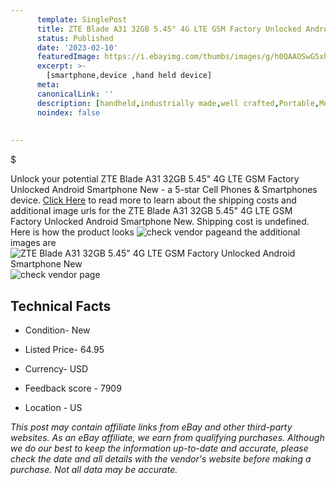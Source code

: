 ```yaml
---
      template: SinglePost
      title: ZTE Blade A31 32GB 5.45" 4G LTE GSM Factory Unlocked Android Smartphone New
      status: Published
      date: '2023-02-10'
      featuredImage: https://i.ebayimg.com/thumbs/images/g/h0QAAOSwG5xhukme/s-l225.jpg
      excerpt: >-
        [smartphone,device ,hand held device]
      meta:
      canonicalLink: ''
      description: [handheld,industrially made,well crafted,Portable,Mobile,Compact,Convenient,Lightweight,Maneuverable,Man-portable,Miniature,Carriable,Hand-held,Light,Holdable,Transportable,Mobile device,Pocket-sized,On-the-go,Wireless,Cordless,Compact size,Convenient size, smartphone,device ,hand held device]
      noindex: false
        
        
---
```

$

Unlock your potential ZTE Blade A31 32GB 5.45" 4G LTE GSM Factory Unlocked Android Smartphone New - a 5-star Cell Phones & Smartphones device. [Click Here](https://www.ebay.com/itm/125054156566?hash=item1d1dceff16%3Ag%3Ah0QAAOSwG5xhukme&mkevt=1&mkcid=1&mkrid=711-53200-19255-0&campid=%253CePNCampaignId%253E&customid=%253CreferenceId%253E&toolid=10049) to read more to learn about the shipping costs and additional image urls for the ZTE Blade A31 32GB 5.45" 4G LTE GSM Factory Unlocked Android Smartphone New. Shipping cost is undefined. Here is how the product looks ![check vendor page](https://i.ebayimg.com/thumbs/images/g/h0QAAOSwG5xhukme/s-l225.jpg)and the additional images are![ZTE Blade A31 32GB 5.45" 4G LTE GSM Factory Unlocked Android Smartphone New](https://i.ebayimg.com/images/g/h0QAAOSwG5xhukme/s-l1200.jpg)![check vendor page](https://origin-galleryplus.ebayimg.com/ws/web/125054156566_2_0_1/225x225.jpg,https://origin-galleryplus.ebayimg.com/ws/web/125054156566_3_0_1/225x225.jpg,https://origin-galleryplus.ebayimg.com/ws/web/125054156566_4_0_1/225x225.jpg,https://origin-galleryplus.ebayimg.com/ws/web/125054156566_5_0_1/225x225.jpg,https://origin-galleryplus.ebayimg.com/ws/web/125054156566_6_0_1/225x225.jpg)



 ## Technical Facts 



     
      

 - Condition- New 


      

 - Listed Price- 64.95 


      

 - Currency- USD 


      

 - Feedback score - 7909 


      

 - Location - US 


      
      

 *_This post may contain affiliate links from eBay and other third-party websites. As an eBay affiliate, we earn from qualifying purchases. Although we do our best to keep the information up-to-date and accurate, please check the date and all details with the vendor's website before making a purchase. Not all data may be accurate._*






